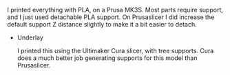 I printed everything with PLA, on a Prusa MK3S.  Most parts require support,
and I just used detachable PLA support.  On Prusaslicer I did increase the
default support Z distance slightly to make it a bit easier to detach.

- Underlay

  I printed this using the Ultimaker Cura slicer, with tree supports.
  Cura does a much better job generating supports for this model than
  Prusaslicer.

